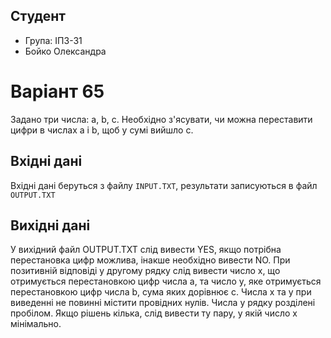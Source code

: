 ## Студент
- Група: ІПЗ-31
- Бойко Олександра

# Варіант 65

Задано три числа: a, b, c. Необхідно з'ясувати, чи можна переставити цифри в числах a і b, щоб у сумі вийшло c.

## Вхідні дані

Вхідні дані беруться з файлу `INPUT.TXT`, результати записуються в файл `OUTPUT.TXT`

## Вихідні дані

У вихідний файл OUTPUT.TXT слід вивести YES, якщо потрібна перестановка цифр можлива, інакше необхідно вивести NO. При позитивній відповіді у другому рядку слід вивести число x, що отримується перестановкою цифр числа a, та число y, яке отримується перестановкою цифр числа b, сума яких дорівнює c. Числа x та y при виведенні не повинні містити провідних нулів. Числа у рядку розділені пробілом. Якщо рішень кілька, слід вивести ту пару, у якій число x мінімально.
